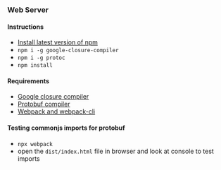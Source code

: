 ### Web Server

#### Instructions

- [Install latest version of npm](https://docs.npmjs.com/cli/v7/commands/npm-install)
- `npm i -g google-closure-compiler`
- `npm i -g protoc`
- `npm install`

#### Requirements

- [Google closure compiler](https://github.com/google/closure-compiler)
- [Protobuf compiler](https://developers.google.com/protocol-buffers/docs/reference/javascript-generated)
- [Webpack and webpack-cli](https://webpack.js.org/guides/getting-started/)

#### Testing commonjs imports for protobuf

- `npx webpack`
- open the `dist/index.html` file in browser and look at console to test imports
